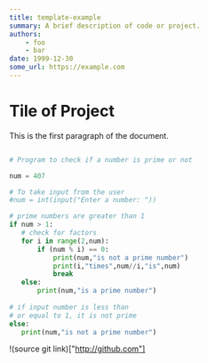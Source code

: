 ```yaml
---
title: template-example
summary: A brief description of code or project.
authors:
    - foo
    - bar
date: 1999-12-30
some_url: https://example.com
---
```


# Tile of Project

This is the first paragraph of the document.


```python

# Program to check if a number is prime or not

num = 407

# To take input from the user
#num = int(input("Enter a number: "))

# prime numbers are greater than 1
if num > 1:
   # check for factors
   for i in range(2,num):
       if (num % i) == 0:
           print(num,"is not a prime number")
           print(i,"times",num//i,"is",num)
           break
   else:
       print(num,"is a prime number")
       
# if input number is less than
# or equal to 1, it is not prime
else:
   print(num,"is not a prime number")

```


!(source git link)["http://github.com"]
